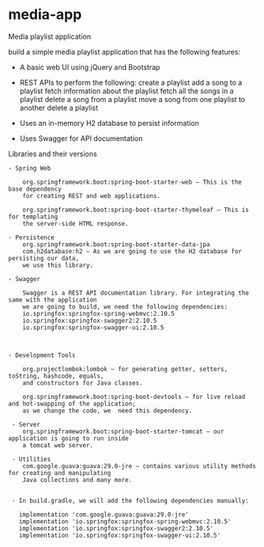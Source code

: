 # media-app
Media playlist application

 build a simple media playlist application that has the following features:

   - A basic web UI using jQuery and Bootstrap
     
   - REST APIs to perform the following:
        create a playlist
        add a song to a playlist
        fetch information about the playlist
        fetch all the songs in a playlist
        delete a song from a playlist
        move a song from one playlist to another
        delete a playlist
     
   - Uses an in-memory H2 database to persist information
     
   - Uses Swagger for API documentation



  Libraries and their versions

    - Spring Web

        org.springframework.boot:spring-boot-starter-web – This is the base dependency 
        for creating REST and web applications.

        org.springframework.boot:spring-boot-starter-thymeleaf – This is for templating
        the server-side HTML response. 

    - Persistence
        org.springframework.boot:spring-boot-starter-data-jpa
        com.h2database:h2 – As we are going to use the H2 database for persisting our data,
        we use this library. 

    - Swagger

        Swagger is a REST API documentation library. For integrating the same with the application
        we are going to build, we need the following dependencies:
        io.springfox:springfox-spring-webmvc:2.10.5
        io.springfox:springfox-swagger2:2.10.5
        io.springfox:springfox-swagger-ui:2.10.5

    

    - Development Tools

        org.projectlombok:lombok – for generating getter, setters, toString, hashcode, equals,
        and constructors for Java classes.

        org.springframework.boot:spring-boot-devtools – for live reload and hot-swapping of the application;
        as we change the code, we  need this dependency.

     - Server
        org.springframework.boot:spring-boot-starter-tomcat – our application is going to run inside
        a tomcat web server.

     - Utilities
        com.google.guava:guava:29.0-jre – contains various utility methods for creating and manipulating 
        Java collections and many more.
        
        
     - In build.gradle, we will add the following dependencies manually:

       implementation 'com.google.guava:guava:29.0-jre'
       implementation 'io.springfox:springfox-spring-webmvc:2.10.5'
       implementation 'io.springfox:springfox-swagger2:2.10.5'
       implementation 'io.springfox:springfox-swagger-ui:2.10.5' 
